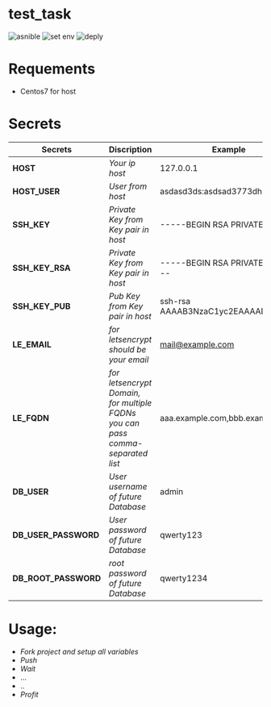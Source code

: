 # test_task
![asnible](https://github.com/poogas/test_task/actions/workflows/ansible.yml/badge.svg)
![set env](https://github.com/poogas/test_task/actions/workflows/set_env.yml/badge.svg)
![deply](https://github.com/poogas/test_task/actions/workflows/deploy.yml/badge.svg)

# Requements

- Centos7 for host

# Secrets

 | Secrets | Discription | Example |
| ------ | ------ | ------ |
| **HOST** | *Your ip host* | 127.0.0.1
| **HOST_USER** | *User from host* | asdasd3ds:asdsad3773dhd37d37d
| **SSH_KEY** | *Private Key from Key pair in host* | -----BEGIN RSA PRIVATE KEY...
| **SSH_KEY_RSA** | *Private Key from Key pair in host* | -----BEGIN RSA PRIVATE KEY-----
| **SSH_KEY_PUB** | *Pub Key from Key pair in host* | ssh-rsa AAAAB3NzaC1yc2EAAAADAQA...
| **LE_EMAIL** | *for letsencrypt should be your email* | mail@example.com
| **LE_FQDN** | *for letsencrypt Domain, for multiple FQDNs you can pass comma-separated list* | aaa.example.com,bbb.example.com
| **DB_USER** | *User username of future Database* | admin
| **DB_USER_PASSWORD** | *User password of future Database* | qwerty123
| **DB_ROOT_PASSWORD** | *root password of future Database* | qwerty1234

# Usage:

- *Fork project and setup all variables*
- *Push*
- *Wait*
- ...
- ..
- *Profit*
